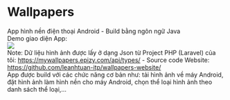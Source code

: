 # Wallpapers
 App hình nền điện thoại Android - Build bằng ngôn ngữ Java <br>
 Demo giao diện App:<br>
 <img src="https://user-images.githubusercontent.com/66792742/87222140-924ba680-c39b-11ea-8219-7d91b60d3e48.jpg"><br>
 Note: Dữ liệu hình ảnh được lấy ở dạng Json từ Project PHP (Laravel) của tôi: https://mywallpapers.epizy.com/api/types/ - Source code Website: https://github.com/leanhtuan-itp/wallpapers-website/ <br>
 App được build với các chức năng cơ bản như: tải hình ảnh về máy Android, đặt hình ảnh làm hình nền cho máy Android, chọn thể loại hình ảnh theo danh sách thể loại,...
